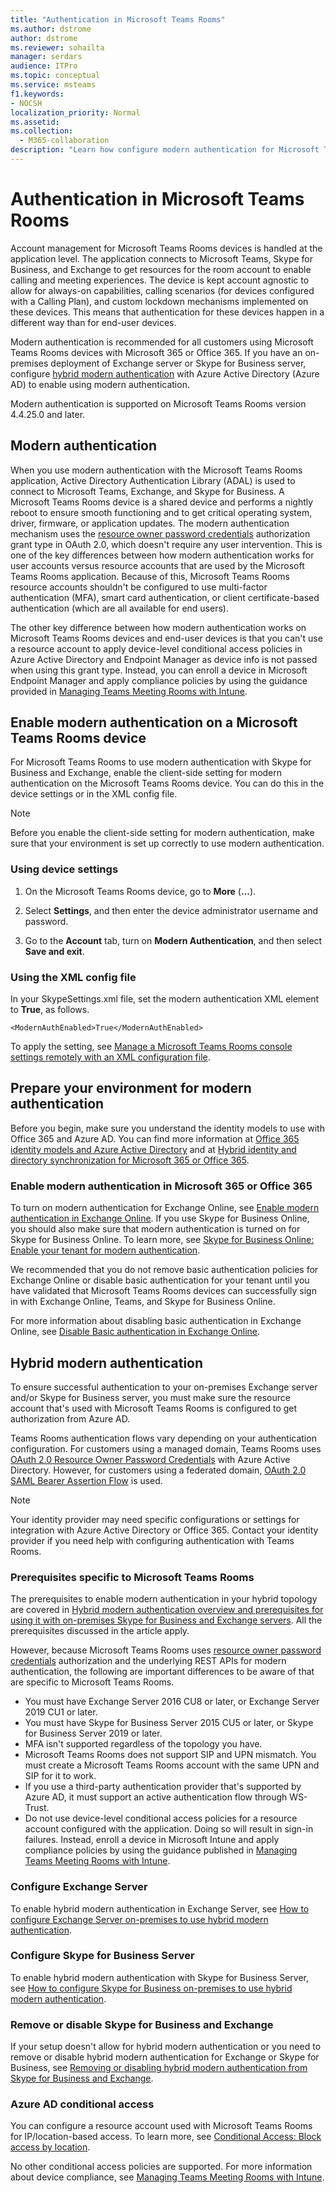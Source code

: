 ```yaml
---
title: "Authentication in Microsoft Teams Rooms"
ms.author: dstrome
author: dstrome
ms.reviewer: sohailta
manager: serdars
audience: ITPro
ms.topic: conceptual
ms.service: msteams
f1.keywords:
- NOCSH
localization_priority: Normal
ms.assetid:
ms.collection: 
  - M365-collaboration
description: "Learn how configure modern authentication for Microsoft Teams Rooms"
---
```


# Authentication in Microsoft Teams Rooms

Account management for Microsoft Teams Rooms devices is handled at the application level. The application connects to Microsoft Teams, Skype for Business, and Exchange to get resources for the room account to enable calling and meeting experiences. The device is kept account agnostic to allow for always-on capabilities, calling scenarios (for devices configured with a Calling Plan), and custom lockdown mechanisms implemented on these devices. This means that authentication for these devices happen in a different way than for end-user devices.  

Modern authentication is recommended for all customers using Microsoft Teams Rooms devices with Microsoft 365 or Office 365. If you have an on-premises deployment of Exchange server or Skype for Business server, configure [hybrid modern authentication](/office365/enterprise/hybrid-modern-auth-overview) with Azure Active Directory (Azure AD) to enable using modern authentication.

Modern authentication is supported on Microsoft Teams Rooms version 4.4.25.0 and later.

## Modern authentication

When you use modern authentication with the Microsoft Teams Rooms application, Active Directory Authentication Library (ADAL) is used to connect to Microsoft Teams, Exchange, and Skype for Business. A Microsoft Teams Rooms device is a shared device and performs a nightly reboot to ensure smooth functioning and to get critical operating system, driver, firmware, or application updates. The modern authentication mechanism uses the [resource owner password credentials](/azure/active-directory/develop/v2-oauth-ropc) authorization grant type in OAuth 2.0, which doesn't require any user intervention. This is one of the key differences between how modern authentication works for user accounts versus resource accounts that are used by the Microsoft Teams Rooms application. Because of this, Microsoft Teams Rooms resource accounts shouldn't be configured to use multi-factor authentication (MFA), smart card authentication, or client certificate-based authentication (which are all available for end users).

The other key difference between how modern authentication works on Microsoft Teams Rooms devices and end-user devices is that you can't use a resource account to apply device-level conditional access policies in Azure Active Directory and Endpoint Manager as device info is not passed when using this grant type. Instead, you can enroll a device in Microsoft Endpoint Manager and apply compliance policies by using the guidance provided in [Managing Teams Meeting Rooms with Intune](https://techcommunity.microsoft.com/t5/intune-customer-success/managing-teams-meeting-rooms-with-intune/ba-p/1069230).

## Enable modern authentication on a Microsoft Teams Rooms device

For Microsoft Teams Rooms to use modern authentication with Skype for Business and Exchange, enable the client-side setting for modern authentication on the Microsoft Teams Rooms device. You can do this in the device settings or in the XML config file.

> [!NOTE]
> Before you enable the client-side setting for modern authentication, make sure that your environment is set up correctly to use modern authentication.

### Using device settings

1. On the Microsoft Teams Rooms device, go to **More** (**...**).
    
2. Select **Settings**, and then enter the device administrator username and password.
3. Go to the **Account** tab, turn on **Modern Authentication**, and then select **Save and exit**.

### Using the XML config file

In your SkypeSettings.xml file, set the modern authentication XML element to **True**, as follows.

```
<ModernAuthEnabled>True</ModernAuthEnabled>
```

To apply the setting, see [Manage a Microsoft Teams Rooms console settings remotely with an XML configuration file](xml-config-file.md).

## Prepare your environment for modern authentication

Before you begin, make sure you understand the identity models to use with Office 365 and Azure AD. You can find more information at [Office 365 identity models and Azure Active Directory](/Office365/Enterprise/about-office-365-identity) and at [Hybrid identity and directory synchronization for Microsoft 365 or Office 365](/Office365/Enterprise/plan-for-directory-synchronization).

### Enable modern authentication in Microsoft 365 or Office 365

To turn on modern authentication for Exchange Online, see [Enable modern authentication in Exchange Online](/exchange/clients-and-mobile-in-exchange-online/enable-or-disable-modern-authentication-in-exchange-online). If you use Skype for Business Online, you should also make sure that modern authentication is turned on for Skype for Business Online. To learn more, see [Skype for Business Online: Enable your tenant for modern authentication](https://aka.ms/SkypeModernAuth).

We recommended that you do not remove basic authentication policies for Exchange Online or disable basic authentication for your tenant until you have validated that Microsoft Teams Rooms devices can successfully sign in with Exchange Online, Teams, and Skype for Business Online.

For more information about disabling basic authentication in Exchange Online, see [Disable Basic authentication in Exchange Online](/exchange/clients-and-mobile-in-exchange-online/disable-basic-authentication-in-exchange-online).

## Hybrid modern authentication

To ensure successful authentication to your on-premises Exchange server and/or Skype for Business server, you must make sure the resource account that's used with Microsoft Teams Rooms is configured to get authorization from Azure AD. 

Teams Rooms authentication flows vary depending on your authentication configuration. For customers using a managed domain, Teams Rooms uses [OAuth 2.0 Resource Owner Password Credentials](/azure/active-directory/develop/v2-oauth-ropc) with Azure Active Directory. However, for customers using a federated domain, [OAuth 2.0 SAML Bearer Assertion Flow](/azure/active-directory/develop/v2-saml-bearer-assertion) is used.

> [!NOTE]
> Your identity provider may need specific configurations or settings for integration with Azure Active Directory or Office 365. Contact your identity provider if you need help with configuring authentication with Teams Rooms.


### Prerequisites specific to Microsoft Teams Rooms

The prerequisites to enable modern authentication in your hybrid topology are covered in [Hybrid modern authentication overview and prerequisites for using it with on-premises Skype for Business and Exchange servers](/office365/enterprise/hybrid-modern-auth-overview). All the prerequisites discussed in the article apply.

However, because Microsoft Teams Rooms uses [resource owner password credentials](https://tools.ietf.org/html/rfc6749#section-1.3.3) authorization and the underlying REST APIs for modern authentication, the following are important differences to be aware of that are specific to Microsoft Teams Rooms.

- You must have Exchange Server 2016 CU8 or later, or Exchange Server 2019 CU1 or later.
- You must have Skype for Business Server 2015 CU5 or later, or Skype for Business Server 2019 or later.
- MFA isn't supported regardless of the topology you have.
- Microsoft Teams Rooms does not support SIP and UPN mismatch. You must create a Microsoft Teams Rooms account with the same UPN and SIP for it to work.
- If you use a third-party authentication provider that's supported by Azure AD, it must support an active authentication flow through WS-Trust.
- Do not use device-level conditional access policies for a resource account configured with the application. Doing so will result in sign-in failures. Instead, enroll a device in Microsoft Intune and apply compliance policies by using the guidance published in [Managing Teams Meeting Rooms with Intune](https://techcommunity.microsoft.com/t5/intune-customer-success/managing-teams-meeting-rooms-with-intune/ba-p/1069230).

### Configure Exchange Server

To enable hybrid modern authentication in Exchange Server, see [How to configure Exchange Server on-premises to use hybrid modern authentication](/Office365/Enterprise/configure-exchange-server-for-hybrid-modern-authentication).

### Configure Skype for Business Server

To enable hybrid modern authentication with Skype for Business Server, see [How to configure Skype for Business on-premises to use hybrid modern authentication](/Office365/Enterprise/configure-exchange-server-for-hybrid-modern-authentication).

### Remove or disable Skype for Business and Exchange

If your setup doesn't allow for hybrid modern authentication or you need to remove or disable hybrid modern authentication for Exchange or Skype for Business, see [Removing or disabling hybrid modern authentication from Skype for Business and Exchange](/Office365/Enterprise/remove-or-disable-hybrid-modern-authentication-from-skype-for-business-and-excha).

### Azure AD conditional access

You can configure a resource account used with Microsoft Teams Rooms for IP/location-based access. To learn more, see [Conditional Access: Block access by location](/azure/active-directory/conditional-access/howto-conditional-access-policy-location).

No other conditional access policies are supported. For more information about device compliance, see [Managing Teams Meeting Rooms with Intune](https://techcommunity.microsoft.com/t5/intune-customer-success/managing-teams-meeting-rooms-with-intune/ba-p/1069230).